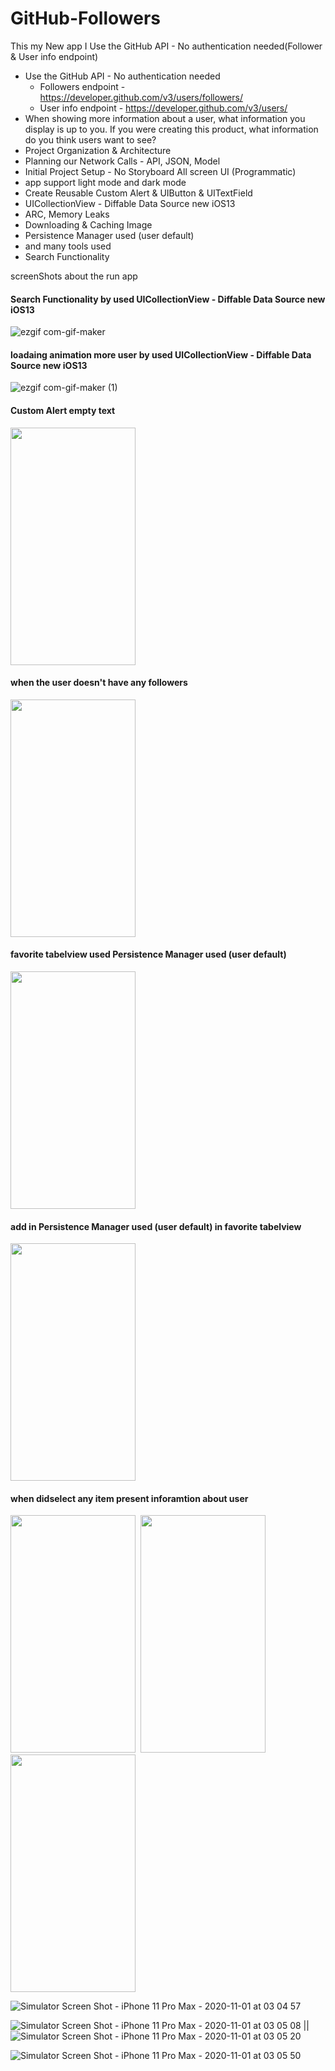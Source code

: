 # GitHub-Followers
This my New app I Use the GitHub API - No authentication needed(Follower &amp; User info endpoint)

- Use the GitHub API - No authentication needed 
    - Followers endpoint - https://developer.github.com/v3/users/followers/
    - User info endpoint - https://developer.github.com/v3/users/
- When showing more information about a user, what information you display is up to you. If you were creating this product, what information do you think users want to see?
- Project Organization & Architecture
- Planning our Network Calls - API, JSON, Model
- Initial Project Setup - No Storyboard All screen UI (Programmatic)
- app support light mode and dark mode
- Create Reusable Custom Alert &  UIButton & UITextField
- UICollectionView - Diffable Data Source new iOS13
- ARC, Memory Leaks
- Downloading & Caching Image
- Persistence Manager used (user default)
- and many tools used
- Search Functionality 

screenShots about the run app 
 #### Search Functionality by used UICollectionView - Diffable Data Source new iOS13

![ezgif com-gif-maker](https://user-images.githubusercontent.com/41602889/97793073-aab42b00-1bef-11eb-81d9-b990464fa1c2.gif) 

 #### loadaing animation more user by used UICollectionView - Diffable Data Source new iOS13 

![ezgif com-gif-maker (1)](https://user-images.githubusercontent.com/41602889/97793075-b142a280-1bef-11eb-9063-ef665a0b8f77.gif)

 #### Custom Alert empty text
<kbd><img src="https://user-images.githubusercontent.com/41602889/97793077-d505e880-1bef-11eb-9014-ca2ae587a4fc.png" width="200" height="380">

 #### when the user doesn't have any followers
<kbd><img src="https://user-images.githubusercontent.com/41602889/97793214-9ffa9580-1bf1-11eb-9a6b-88ebb21b6385.png" width="200" height="380">

 #### favorite tabelview used Persistence Manager used (user default)
<kbd><img src="https://user-images.githubusercontent.com/41602889/97793078-d8996f80-1bef-11eb-8982-673f5dd58cf0.png" width="200" height="380">

 #### add in Persistence Manager used (user default) in favorite tabelview
<kbd><img src="https://user-images.githubusercontent.com/41602889/97793079-d9ca9c80-1bef-11eb-8083-d932f0e9bbf4.png" width="200" height="380">

 #### when didselect any item present inforamtion about user
<kbd><img src="https://user-images.githubusercontent.com/41602889/97793081-dd5e2380-1bef-11eb-8b4c-33635bff72d2.png" width="200" height="380">  </kbd><kbd><img src="https://user-images.githubusercontent.com/41602889/97793085-e2bb6e00-1bef-11eb-8a78-5a2ab2b9ee45.png" width="200" height="380"></kbd>  </kbd><kbd><img src="https://user-images.githubusercontent.com/41602889/97793086-e4853180-1bef-11eb-91cb-7a9ef5eba519.png" width="200" height="380"></kbd>



![Simulator Screen Shot - iPhone 11 Pro Max - 2020-11-01 at 03 04 57]()

![Simulator Screen Shot - iPhone 11 Pro Max - 2020-11-01 at 03 05 08]() || ![Simulator Screen Shot - iPhone 11 Pro Max - 2020-11-01 at 03 05 20]()

![Simulator Screen Shot - iPhone 11 Pro Max - 2020-11-01 at 03 05 50](https://user-images.githubusercontent.com/41602889/97793089-e949e580-1bef-11eb-9dfa-91f4c6a5ad75.png)
